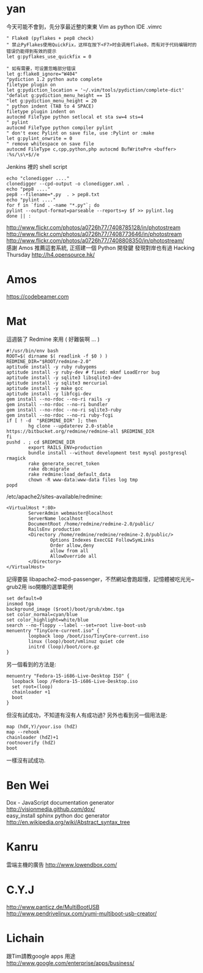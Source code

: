 


# yan

今天可能不會到，先分享最近整的東東
Vim as python IDE
.vimrc

    " Flake8 (pyflakes + pep8 check)
    " 禁止PyFlakes使用QuickFix，这样在按下<F7>时会调用flake8，而有对于代码编辑时的错误仍能得到有效的提示
    let g:pyflakes_use_quickfix = 0
     
    " 如有需要，可设置忽略部分错误
    let g:flake8_ignore="W404"
    "pydiction 1.2 python auto complete
    filetype plugin on
    let g:pydiction_location = '~/.vim/tools/pydiction/complete-dict'
    "defalut g:pydiction_menu_height == 15
    "let g:pydiction_menu_height = 20 
    " python indent (TAB to 4 SPACE)
    filetype plugin indent on
    autocmd FileType python setlocal et sta sw=4 sts=4
    " pylint
    autocmd FileType python compiler pylint
    " don't exec Pylint on save file, use :Pylint or :make
    let g:pylint_onwrite = 0
    " remove whitespace on save file
    autocmd FileType c,cpp,python,php autocmd BufWritePre <buffer> :%s/\s\+$//e

Jenkins 裡的 shell script

    echo "clonedigger ...."                                                                             
    clonedigger --cpd-output -o clonedigger.xml .
    echo "pep8 ...."
    pep8 --filename=*.py  . > pep8.txt
    echo "pylint ...."
    for f in `find . -name "*.py"`; do
    pylint --output-format=parseable --reports=y $f >> pylint.log
    done || :

<http://www.flickr.com/photos/a0726h77/7408785128/in/photostream>  
<http://www.flickr.com/photos/a0726h77/7408773646/in/photostream>  
<http://www.flickr.com/photos/a0726h77/7408808350/in/photostream/>  
感謝 Amos 推薦這套系統, 正搭建一個 Python 開發鍵
發現對岸也有過 Hacking Thursday
<http://h4.opensource.hk/>  
# Amos

<https://codebeamer.com>  
# Mat

這週裝了 Redmine 來用 ( 好難裝啊 ... )

    #!/usr/bin/env bash
    ROOT=$( dirname $( readlink -f $0 ) )
    REDMINE_DIR="$ROOT/redmine-2.0"
    aptitude install -y ruby rubygems
    aptitude install -y ruby-dev # fixed: mkmf LoadError bug
    aptitude install -y sqlite3 libsqlite3-dev
    aptitude install -y sqlite3 mercurial
    aptitude install -y make gcc
    aptitude install -y libfcgi-dev
    gem install --no-rdoc --no-ri rails -y
    gem install --no-rdoc --no-ri bundler
    gem install --no-rdoc --no-ri sqlite3-ruby
    gem install --no-rdoc --no-ri ruby-fcgi 
    if [ ! -d  "$REDMINE_DIR" ]; then
            hg clone --updaterev 2.0-stable https://bitbucket.org/redmine/redmine-all $REDMINE_DIR
    fi
    pushd . ; cd $REDMINE_DIR
            export RAILS_ENV=production
            bundle install --without development test mysql postgresql rmagick
            rake generate_secret_token
            rake db:migrate
            rake redmine:load_default_data
            chown -R www-data:www-data files log tmp
    popd

/etc/apache2/sites-available/redmine:

    <VirtualHost *:80>
            ServerAdmin webmaster@localhost
            ServerName localhost
            DocumentRoot /home/redmine/redmine-2.0/public/
            RailsEnv production
            <Directory /home/redmine/redmine/redmine-2.0/public/>
                    Options Indexes ExecCGI FollowSymLinks 
                    Order allow,deny
                    allow from all
                    AllowOverride all
            </Directory>
    </VirtualHost>

記得要裝 libapache2-mod-passenger，不然網站會跑超慢，記憶體被吃光光~
grub2用 iso開機的選單範例

    set default=0
    insmod tga
    background_image ($root)/boot/grub/xbmc.tga
    set color_normal=cyan/blue
    set color_highlight=white/blue
    search --no-floppy --label --set=root live-boot-usb
    menuentry "TinyCore-current.iso" {
            loopback loop /boot/iso/TinyCore-current.iso
            linux (loop)/boot/vmlinuz quiet cde
            initrd (loop)/boot/core.gz
    }

另一個看到的方法是:

    menuentry "Fedora-15-i686-Live-Desktop ISO" {
      loopback loop /Fedora-15-i686-Live-Desktop.iso
      set root=(loop)
      chainloader +1
      boot
    }

但沒有試成功，不知道有沒有人有成功過?
另外也看到另一個用法是:

    map (hdX,Y)/your.iso (hdZ)
    map --rehook
    chainloader (hdZ)+1
    rootnoverify (hdZ)
    boot

一樣沒有試成功.
# Ben Wei

Dox - JavaScript documentation generator
<http://visionmedia.github.com/dox/>  
easy_install sphinx
python doc generator
<http://en.wikipedia.org/wiki/Abstract_syntax_tree>  
# Kanru

雲端主機的廣告
<http://www.lowendbox.com/>  
# C.Y.J

<http://www.panticz.de/MultiBootUSB>  
<http://www.pendrivelinux.com/yumi-multiboot-usb-creator/>  

# Lichain

跟Tim請教google apps 用途
<http://www.google.com/enterprise/apps/business/>  